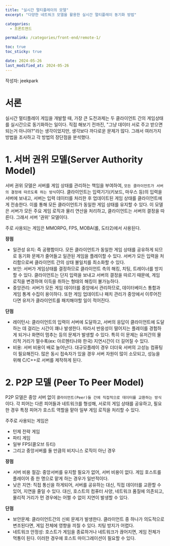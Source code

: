 ```yaml
---
title: "실시간 멀티플레이의 모델"
excerpt: "다양한 네트워크 모델을 활용한 실시간 멀티플레이 동기화 방법"

categories:
  - 프론트엔드

permalink: /categories/front-end/remote-1/

toc: true
toc_sticky: true

date: 2024-05-26
last_modified_at: 2024-05-26
---
```


작성자: jeekpark

# 서론

실시간 멀티플레이 게임을 개발할 때, 가장 큰 도전과제는 두 클라이언트 간의 게임상태를 실시간으로 동기화하는 일이다. 직접 해보기 전까진, "그냥 데이터 서로 주고 받으면 되는거 아니야?"라는 생각이었지만, 생각보다 까다로운 문제가 많다. 그래서 여러가지 방법을 조사하고 각 방법의 장단점을 분석했다.

# 1. 서버 권위 모델(Server Authority Model)

서버 권위 모델은 서버를 게임 상태를 관리하는 책임을 부여하여, ```모든 클라이언트가 서버의 결정에 따르도록 하는 방식```이다. 클라이언트는 입력기기(키보드, 마우스 등)의 입력을 서버에 보내고, 서버는 입력 데이터를 처리한 후 업데이트된 게임 상태를 클라이언트에게 전송한다. 이를 통해 모든 클라이언트가 동일한 게임 상태를 유지할 수 있다. 이 모델은 서버가 모든 주요 게임 로직과 물리 연산을 처리하고, 클라이언트는 서버의 결정을 따른다. 그래서 서버 '권위' 모델이다.

주로 사용되는 게임은 MMORPG, FPS, MOBA(롤, 도타2)에서 사용된다.

**장점**
- 일관성 유지: 즉 공평함이다. 모든 클라이언트가 동일한 게임 상태를 공유하게 되므로 동기화 문제가 줄어들고 일관된 게임을 플레이할 수 있다. 서버가 모든 입력을 처리함으로써 클라이언트 간의 상태 불일치를 최소화할 수 있다.
- 보안: 서버가 게임상태를 결정하므로 클라이언트 측의 해킹, 치팅, 트레이너를 방지할 수 있다. 클라이언트는 단지 입력을 보내고 서버의 결정을 따르기 때문에, 게임 로직을 변경하여 이득을 취하는 형태의 해킹이 불가능하다.
- 중앙관리: 서버가 모든 게임 데이터를 중앙에서 관리하므로, 데이터베이스 통합과 게임 통계 수집이 용이하다. 또한 게임 업데이트나 패치 관리가 중앙에서 이루어진다면 유저가 클라이언트를 패치해야할 일이 적어진다.

**단점**
- 레이턴시: 클라이언트의 입력이 서버에 도달하고, 서버의 응답이 클라이언트에 도달하는 데 걸리는 시간이 꽤나 발생한다. 따라서 반응성이 떨어지는 플레이를 경험하게 되거나 화면이 멈추는 등의 문제가 발생할 수 있다. 특히 이 문제는 유저간의 물리적 거리가 멀수록(ex: 아르헨티나와 한국) 지연시간이 더 길어질 수 있다.
- 비용: 서버 비용이 배로 늘어난다. 대규모플레이 경우 더더욱 서버의 고성능 컴퓨팅이 필요해진다. 많은 동시 접속자가 있을 경우 서버 자원이 많이 소모되고, 성능을 위해 C/C++로 서버를 제작하게 된다.


# 2. P2P 모델 (Peer To Peer Model)
P2P 모델은 중앙 서버 없이 ```클라이언트(Peer)들 간에 직접적으로 데이터를 교환하는 방식```이다. 각 피어는 다른 피어들과 네트워크를 형성해, 서로의 게임 상태를 공유하고, 필요한 경우 특정 피어가 호스트 역할을 맡아 일부 게임 로직을 처리할 수 있다.

주주로 사용되는 게임은
- 턴제 전략 게임
- 파티 게임
- 일부 FPS(콜오브 듀티)
- 그리고 중앙서버를 둘 만큼의 비지니스 로직이 아닌 경우

**장점**
- 서버 비용 절감: 중앙서버를 유지할 필요가 없어, 서버 비용이 없다. 게임 호스트를 플레이어 중 한 명으로 맡게 하는 경우가 일반적이다.
- 낮은 지연: 직접 통신을 하게되어, 서버를 공유하는 대신, 직접 데이터를 교환할 수 있어, 지연을 줄일 수 있다. 대신, 호스트의 컴퓨터 사양, 네트워크 품질에 의존되고, 물리적 거리가 먼 경우에는 어쩔 수 없이 지연이 발생할 수 있다.

**단점**
- 보안문제: 클라이언트간의 신뢰 문제가 발생한다. 클라이언트 중 하나가 의도적으로 변조된다면, 게임 전체에 영향을 끼칠 수 있다. 치팅 방지가 어렵다.
- 네트워크 안정성: 호스트가 게임을 종료하거나 네트워크가 끊어지면, 게임 전체가 먹통이 된다. 이러한 경우에 호스트 마이그레이션이 필요할 수 있다.


